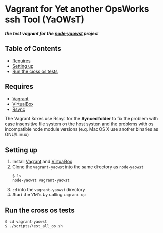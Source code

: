 # Vagrant for Yet another OpsWorks ssh Tool (YaOWsT)

**_the test vagrant for the [node-yaowst](https://github.com/w4andy/node-yaowst) project_**

## Table of Contents

- [Requires](#requires)
- [Setting up](#setting-up)
- [Run the cross os tests](#run-the-cross-os-tests)

## Requires
- [Vagrant](https://www.vagrantup.com/)
- [VirtualBox](https://www.virtualbox.org/)
- [Rsync](https://docs.vagrantup.com/v2/synced-folders/rsync.html)

The Vagrant Boxes use Rsnyc for the **Synced folder** to fix the problem with case insensitive file system on the host system and the problems with os incompatible node module versions (e.q. Mac OS X use another binaries as GNU/Linux)

## Setting up
1. Install [Vagrant](https://docs.vagrantup.com/v2/installation/) and [VirtualBox](https://www.virtualbox.org/wiki/Downloads)
2. Clone the `vagrant-yaowst` into the same directory as `node-yaowst`
    ```
    $ ls
    node-yaowst vagrant-yaowst
    ```
3. `cd` into the `vagrant-yaowst` directory
4. Start the VM´s by calling `vagrant up`

## Run the cross os tests
```
$ cd vagrant-yaowst
$ ./scripts/test_all_os.sh
```
